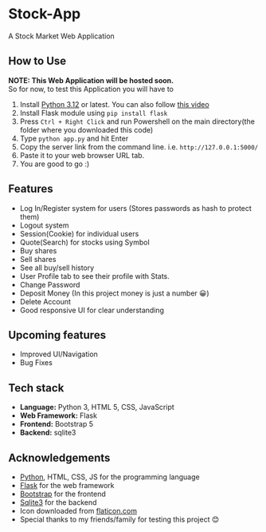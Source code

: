 # Stock-App

A Stock Market Web Application

## How to Use

<b>NOTE: This Web Application will be hosted soon.</b><br>So for now, to test this Application you will have to
1. Install [Python 3.12](https://www.python.org/) or latest. You can also follow [this video](https://www.youtube.com/watch?v=NES0LRUFMBE)
2. Install Flask module using `pip install flask`
3. Press `Ctrl + Right Click` and run Powershell on the main directory(the folder where you downloaded this code)
4. Type `python app.py` and hit Enter
5. Copy the server link from the command line. i.e. `http://127.0.0.1:5000/`
6. Paste it to your web browser URL tab.
7. You are good to go :)

## Features

- Log In/Register system for users (Stores passwords as hash to protect them)
- Logout system
- Session(Cookie) for individual users
- Quote(Search) for stocks using Symbol
- Buy shares
- Sell shares
- See all buy/sell history
- User Profile tab to see their profile with Stats.
- Change Password
- Deposit Money (In this project money is just a number 😀)
- Delete Account
- Good responsive UI for clear understanding

## Upcoming features

- Improved UI/Navigation
- Bug Fixes

## Tech stack

- **Language:** Python 3, HTML 5, CSS, JavaScript
- **Web Framework:** Flask
- **Frontend:** Bootstrap 5
- **Backend:** sqlite3

## Acknowledgements

- [Python](https://www.python.org/), HTML, CSS, JS for the programming language
- [Flask](https://flask.palletsprojects.com/) for the web framework
- [Bootstrap](https://getbootstrap.com/) for the frontend
- [Sqlite3](https://sqlite.org/) for the backend
- Icon downloaded from [flaticon.com](https://www.flaticon.com/)
- Special thanks to my friends/family for testing this project 😊
